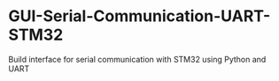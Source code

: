 # GUI-Serial-Communication-UART-STM32
 Build interface for serial communication with STM32 using Python and UART
